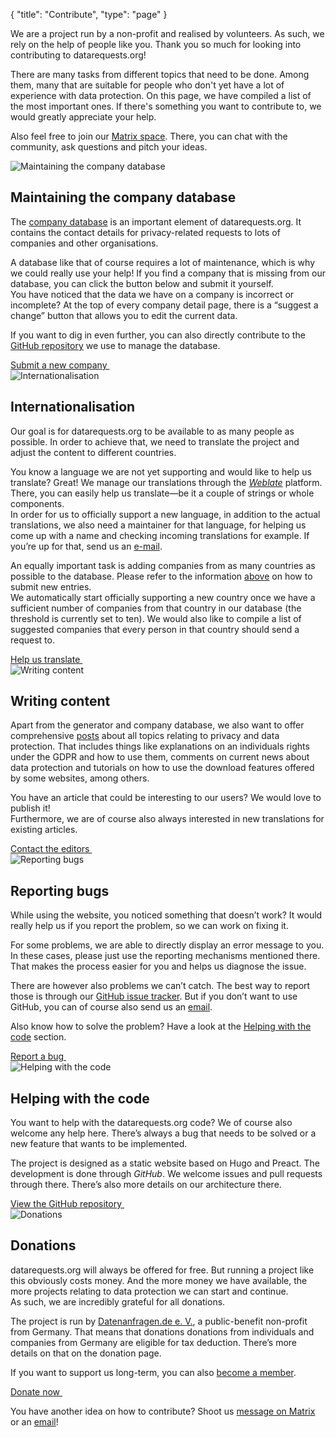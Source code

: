 {
	"title": "Contribute",
	"type": "page"
}

We are a project run by a non-profit and realised by volunteers. As such, we rely on the help of people like you. Thank you so much for looking into contributing to datarequests.org!

There are many tasks from different topics that need to be done. Among them, many that are suitable for people who don't yet have a lot of experience with data protection. On this page, we have compiled a list of the most important ones. If there's something you want to contribute to, we would greatly appreciate your help.  

Also feel free to join our [Matrix space](https://matrix.to/#/#datenanfragen:matrix.altpeter.me). There, you can chat with the community, ask questions and pitch your ideas.

<article id="cdb" class="list-article icon-list-article">
    <div class="col25 article-featured-image"><img class="image" src="/card-icons/company.svg" alt="Maintaining the company database"></div>
    <div class="padded col75">
        <h1>Maintaining the company database</h1>
        <p>The <a href="/company">company database</a> is an important element of datarequests.org. It contains the contact details for privacy-related requests to lots of companies and other organisations.</p>
        <p>A database like that of course requires a lot of maintenance, which is why we could really use your help! If you find a company that is missing from our database, you can click the button below and submit it yourself.
        <br>You have noticed that the data we have on a company is incorrect or incomplete? At the top of every company detail page, there is a “suggest a change” button that allows you to edit the current data.</p>
        <p>If you want to dig in even further, you can also directly contribute to the <a href="https://github.com/datenanfragen/data">GitHub repository</a> we use to manage the database.</p>
    </div>
    <div class="clearfix"></div>
    <!-- TODO: At some point, we will want to have proper landing page/better process for this. -->
    <a class="button button-primary read-more-button" href="/suggest#!type=new&for=cdb">Submit a new company&nbsp;<span class="icon icon-arrow-right"></span></a>
</article>

<article id="i18n" class="list-article icon-list-article">
    <div class="col25 article-featured-image"><img class="image" src="/card-icons/i18n.svg" alt="Internationalisation"></div>
    <div class="padded col75">
        <h1>Internationalisation</h1>
        <p>Our goal is for datarequests.org to be available to as many people as possible. In order to achieve that, we need to translate the project and adjust the content to different countries.</p>
        <p>You know a language we are not yet supporting and would like to help us translate? Great! We manage our translations through the <em><a href="https://hosted.weblate.org/engage/datenanfragen-de/">Weblate</a></em> platform. There, you can easily help us translate—be it a couple of strings or whole components.
        <br>In order for us to officially support a new language, in addition to the actual translations, we also need a maintainer for that language, for helping us come up with a name and checking incoming translations for example. If you’re up for that, send us an <a href="mailto:dev@datarequests.org">e-mail</a>.</p>
        <p>An equally important task is adding companies from as many countries as possible to the database. Please refer to the information <a href="#cdb">above</a> on how to submit new entries.
        <br>We automatically start officially supporting a new country once we have a sufficient number of companies from that country in our database (the threshold is currently set to ten). We would also like to compile a list of suggested companies that every person in that country should send a request to.</p>
    </div>
    <div class="clearfix"></div>
    <a class="button button-primary read-more-button" href="https://hosted.weblate.org/engage/datenanfragen-de/">Help us translate&nbsp;<span class="icon icon-arrow-right"></span></a>
</article>

<article id="content" class="list-article icon-list-article">
    <div class="col25 article-featured-image"><img class="image" src="/card-icons/edit.svg" alt="Writing content"></div>
    <div class="padded col75">
        <h1>Writing content</h1>
        <p>Apart from the generator and company database, we also want to offer comprehensive <a href="/">posts</a> about all topics relating to privacy and data protection. That includes things like explanations on an individuals rights under the GDPR and how to use them, comments on current news about data protection and tutorials on how to use the download features offered by some websites, among others.</p>
        <p>You have an article that could be interesting to our users? We would love to publish it!
        <br>Furthermore, we are of course also always interested in new translations for existing articles.</p>
    </div>
    <div class="clearfix"></div>
    <a class="button button-primary read-more-button" href="mailto:editors@datarequests.org">Contact the editors&nbsp;<span class="icon icon-arrow-right"></span></a>
</article>

<article id="bugs" class="list-article icon-list-article">
    <div class="col25 article-featured-image"><img class="image" src="/card-icons/bug.svg" alt="Reporting bugs"></div>
    <div class="padded col75">
        <h1>Reporting bugs</h1>
        <p>While using the website, you noticed something that doesn’t work? It would really help us if you report the problem, so we can work on fixing it.</p>
        <p>For some problems, we are able to directly display an error message to you. In these cases, please just use the reporting mechanisms mentioned there. That makes the process easier for you and helps us diagnose the issue.</p>
        <p>There are however also problems we can’t catch. The best way to report those is through our <a href="https://github.com/datenanfragen/website/issues">GitHub issue tracker</a>. But if you don’t want to use GitHub, you can of course also send us an <a href="mailto:dev@datenanfragen.de">email</a>.</p>
        <p>Also know how to solve the problem? Have a look at the <a href="#code">Helping with the code</a> section.</p>
    </div>
    <div class="clearfix"></div>
    <a class="button button-primary read-more-button" href="https://github.com/datenanfragen/website/issues">Report a bug&nbsp;<span class="icon icon-arrow-right"></span></a>
</article>

<article id="code" class="list-article icon-list-article">
    <div class="col25 article-featured-image"><img class="image" src="/card-icons/code.svg" alt="Helping with the code"></div>
    <div class="padded col75">
        <h1>Helping with the code</h1>
        <p>You want to help with the datarequests.org code? We of course also welcome any help here. There’s always a bug that needs to be solved or a new feature that wants to be implemented.</p>
        <p>The project is designed as a static website based on Hugo and Preact. The development is done through <em>GitHub</em>. We welcome issues and pull requests through there. There’s also more details on our architecture there.</p>
    </div>
    <div class="clearfix"></div>
    <a class="button button-primary read-more-button" href="https://github.com/datenanfragen/website">View the GitHub repository&nbsp;<span class="icon icon-arrow-right"></span></a>
</article>

<article id="donate" class="list-article icon-list-article">
    <div class="col25 article-featured-image"><img class="image" src="/card-icons/money.svg" alt="Donations"></div>
    <div class="padded col75">
        <h1>Donations</h1>
        <p>datarequests.org will always be offered for free. But running a project like this obviously costs money. And the more money we have available, the more projects relating to data protection we can start and continue.
        <br>As such, we are incredibly grateful for all donations.</p>
        <p>The project is run by <a href="https://www.datarequests.org/verein">Datenanfragen.de e.&nbsp;V.</a>, a public-benefit non-profit from Germany. That means that donations donations from individuals and companies from Germany are eligible for tax deduction. There’s more details on that on the donation page.</p>
        <p>If you want to support us long-term, you can also <a href="https://www.datarequests.org/verein/become-a-member/">become a member</a>.</p>
    </div>
    <div class="clearfix"></div>
    <a class="button button-primary read-more-button" href="https://www.datarequests.org/donate">Donate now&nbsp;<span class="icon icon-arrow-right"></span></a>
</article>

You have another idea on how to contribute? Shoot us [message on Matrix](https://matrix.to/#/#datenanfragen:matrix.altpeter.me) or an [email](mailto:contact@datarequests.org)!
